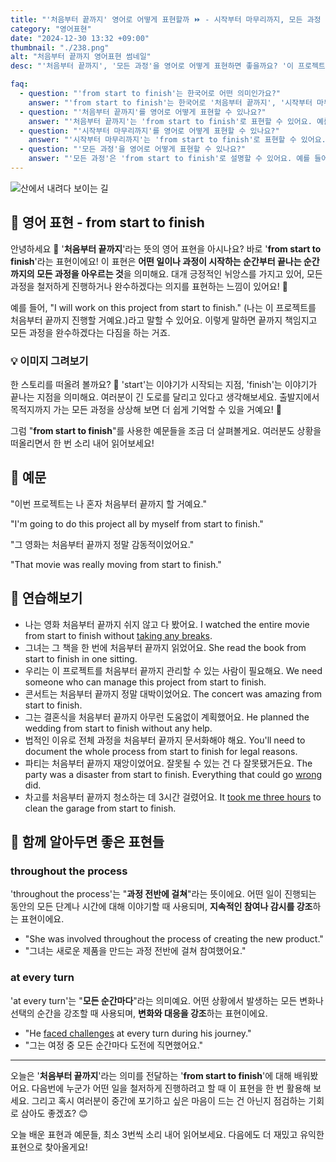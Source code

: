 ```yaml
---
title: "'처음부터 끝까지' 영어로 어떻게 표현할까 ⏩ - 시작부터 마무리까지, 모든 과정 영어로"
category: "영어표현"
date: "2024-12-30 13:32 +09:00"
thumbnail: "./238.png"
alt: "처음부터 끝까지 영어표현 썸네일"
desc: "'처음부터 끝까지', '모든 과정'을 영어로 어떻게 표현하면 좋을까요? '이 프로젝트는 처음부터 끝까지 내가 맡았어'와 같이 사용할 수 있는 표현을 배워봅시다. 다양한 예문을 통해서 연습하고 본인의 표현으로 만들어 보세요."

faq:
  - question: "'from start to finish'는 한국어로 어떤 의미인가요?"
    answer: "'from start to finish'는 한국어로 '처음부터 끝까지', '시작부터 마무리까지' 등으로 번역될 수 있어요. 어떤 과정을 전부 다 포함해서 설명할 때 사용해요."
  - question: "'처음부터 끝까지'를 영어로 어떻게 표현할 수 있나요?"
    answer: "'처음부터 끝까지'는 'from start to finish'로 표현할 수 있어요. 예를 들어, '이 프로젝트는 처음부터 끝까지 내가 맡았어'는 'I handled this project from start to finish'로 말할 수 있어요."
  - question: "'시작부터 마무리까지'를 영어로 어떻게 표현할 수 있나요?"
    answer: "'시작부터 마무리까지'는 'from start to finish'로 표현할 수 있어요. 예를 들어, '그들은 시작부터 마무리까지 모든 과정을 잘 수행했어'는 'They executed everything from start to finish really well'로 말할 수 있어요."
  - question: "'모든 과정'을 영어로 어떻게 표현할 수 있나요?"
    answer: "'모든 과정'은 'from start to finish'로 설명할 수 있어요. 예를 들어, '이 영화는 모든 과정을 다루고 있어'는 'This movie covers everything from start to finish'로 표현할 수 있어요."
---
```


![산에서 내려다 보이는 길](./238-1.jpg)

## 🌟 영어 표현 - from start to finish

안녕하세요 👋 '**처음부터 끝까지**'라는 뜻의 영어 표현을 아시나요? 바로 '**from start to finish**'라는 표현이에요! 이 표현은 **어떤 일이나 과정이 시작하는 순간부터 끝나는 순간까지의 모든 과정을 아우르는 것**을 의미해요. 대개 긍정적인 뉘앙스를 가지고 있어, 모든 과정을 철저하게 진행하거나 완수하겠다는 의지를 표현하는 느낌이 있어요! 🚀

예를 들어, "I will work on this project from start to finish." (나는 이 프로젝트를 처음부터 끝까지 진행할 거예요.)라고 말할 수 있어요. 이렇게 말하면 끝까지 책임지고 모든 과정을 완수하겠다는 다짐을 하는 거죠.

### 💡 이미지 그려보기

한 스토리를 떠올려 볼까요? 📖 'start'는 이야기가 시작되는 지점, 'finish'는 이야기가 끝나는 지점을 의미해요. 여러분이 긴 도로를 달리고 있다고 생각해보세요. 출발지에서 목적지까지 가는 모든 과정을 상상해 보면 더 쉽게 기억할 수 있을 거예요! 🌈

그럼 "**from start to finish**"를 사용한 예문들을 조금 더 살펴볼게요. 여러분도 상황을 떠올리면서 한 번 소리 내어 읽어보세요!

## 📖 예문

"이번 프로젝트는 나 혼자 처음부터 끝까지 할 거예요."

"I'm going to do this project all by myself from start to finish."

"그 영화는 처음부터 끝까지 정말 감동적이었어요."

"That movie was really moving from start to finish."

## 💬 연습해보기

<ul data-interactive-list>
  <li data-interactive-item>
    <span data-toggler>나는 영화 처음부터 끝까지 쉬지 않고 다 봤어요.</span>
    <span data-answer>I watched the entire movie from start to finish without <a href="/blog/in-english/202.take-a-break/">taking any breaks</a>.</span>
  </li>
  <li data-interactive-item>
    <span data-toggler>그녀는 그 책을 한 번에 처음부터 끝까지 읽었어요.</span>
    <span data-answer>She read the book from start to finish in one sitting.</span>
  </li>
  <li data-interactive-item>
    <span data-toggler>우리는 이 프로젝트를 처음부터 끝까지 관리할 수 있는 사람이 필요해요.</span>
    <span data-answer>We need someone who can manage this project from start to finish.</span>
  </li>
  <li data-interactive-item>
    <span data-toggler>콘서트는 처음부터 끝까지 정말 대박이었어요.</span>
    <span data-answer>The concert was amazing from start to finish.</span>
  </li>
  <li data-interactive-item>
    <span data-toggler>그는 결혼식을 처음부터 끝까지 아무런 도움없이 계획했어요.</span>
    <span data-answer>He planned the wedding from start to finish without any help.</span>
  </li>
  <li data-interactive-item>
    <span data-toggler>법적인 이유로 전체 과정을 처음부터 끝까지 문서화해야 해요.</span>
    <span data-answer>You'll need to document the whole process from start to finish for legal reasons.</span>
  </li>
  <li data-interactive-item>
    <span data-toggler>파티는 처음부터 끝까지 재앙이었어요. 잘못될 수 있는 건 다 잘못됐거든요.</span>
    <span data-answer>The party was a disaster from start to finish. Everything that could go <a href="/blog/in-english/316.wrong/">wrong</a> did.</span>
  </li>
  <li data-interactive-item>
    <span data-toggler>차고를 처음부터 끝까지 청소하는 데 3시간 걸렸어요.</span>
    <span data-answer>It <a href="/blog/in-english/010.take-a-while/">took me three hours</a> to clean the garage from start to finish.</span>
  </li>
</ul>

## 🤝 함께 알아두면 좋은 표현들

### throughout the process

'throughout the process'는 "**과정 전반에 걸쳐**"라는 뜻이에요. 어떤 일이 진행되는 동안의 모든 단계나 시간에 대해 이야기할 때 사용되며, **지속적인 참여나 감시를 강조**하는 표현이에요.

- "She was involved throughout the process of creating the new product."
- "그녀는 새로운 제품을 만드는 과정 전반에 걸쳐 참여했어요."

### at every turn

'at every turn'는 "**모든 순간마다**"라는 의미예요. 어떤 상황에서 발생하는 모든 변화나 선택의 순간을 강조할 때 사용되며, **변화와 대응을 강조**하는 표현이에요.

- "He [faced challenges](/blog/in-english/144.face-something) at every turn during his journey."
- "그는 여정 중 모든 순간마다 도전에 직면했어요."

---

오늘은 '**처음부터 끝까지**'라는 의미를 전달하는 '**from start to finish**'에 대해 배워봤어요. 다음번에 누군가 어떤 일을 철저하게 진행하려고 할 때 이 표현을 한 번 활용해 보세요. 그리고 혹시 여러분이 중간에 포기하고 싶은 마음이 드는 건 아닌지 점검하는 기회로 삼아도 좋겠죠? 😊

오늘 배운 표현과 예문들, 최소 3번씩 소리 내어 읽어보세요. 다음에도 더 재밌고 유익한 표현으로 찾아올게요!

